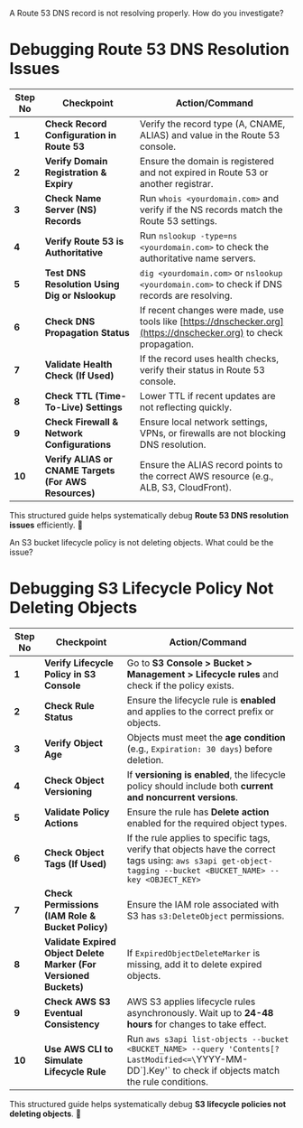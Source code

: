 

A Route 53 DNS record is not resolving properly. How do you investigate?

# Debugging Route 53 DNS Resolution Issues

| Step No | Checkpoint                                      | Action/Command |
|---------|------------------------------------------------|---------------|
| **1**   | **Check Record Configuration in Route 53**    | Verify the record type (A, CNAME, ALIAS) and value in the Route 53 console. |
| **2**   | **Verify Domain Registration & Expiry**       | Ensure the domain is registered and not expired in Route 53 or another registrar. |
| **3**   | **Check Name Server (NS) Records**           | Run `whois <yourdomain.com>` and verify if the NS records match the Route 53 settings. |
| **4**   | **Verify Route 53 is Authoritative**         | Run `nslookup -type=ns <yourdomain.com>` to check the authoritative name servers. |
| **5**   | **Test DNS Resolution Using Dig or Nslookup** | `dig <yourdomain.com>` or `nslookup <yourdomain.com>` to check if DNS records are resolving. |
| **6**   | **Check DNS Propagation Status**             | If recent changes were made, use tools like [https://dnschecker.org](https://dnschecker.org) to check propagation. |
| **7**   | **Validate Health Check (If Used)**          | If the record uses health checks, verify their status in Route 53 console. |
| **8**   | **Check TTL (Time-To-Live) Settings**        | Lower TTL if recent updates are not reflecting quickly. |
| **9**   | **Check Firewall & Network Configurations**  | Ensure local network settings, VPNs, or firewalls are not blocking DNS resolution. |
| **10**  | **Verify ALIAS or CNAME Targets (For AWS Resources)** | Ensure the ALIAS record points to the correct AWS resource (e.g., ALB, S3, CloudFront). |

This structured guide helps systematically debug **Route 53 DNS resolution issues** efficiently. 🚀


An S3 bucket lifecycle policy is not deleting objects. What could be the issue?

# Debugging S3 Lifecycle Policy Not Deleting Objects

| Step No | Checkpoint                                      | Action/Command |
|---------|------------------------------------------------|---------------|
| **1**   | **Verify Lifecycle Policy in S3 Console**     | Go to **S3 Console > Bucket > Management > Lifecycle rules** and check if the policy exists. |
| **2**   | **Check Rule Status**                         | Ensure the lifecycle rule is **enabled** and applies to the correct prefix or objects. |
| **3**   | **Verify Object Age**                         | Objects must meet the **age condition** (e.g., `Expiration: 30 days`) before deletion. |
| **4**   | **Check Object Versioning**                   | If **versioning is enabled**, the lifecycle policy should include both **current and noncurrent versions**. |
| **5**   | **Validate Policy Actions**                   | Ensure the rule has **Delete action** enabled for the required object types. |
| **6**   | **Check Object Tags (If Used)**               | If the rule applies to specific tags, verify that objects have the correct tags using: `aws s3api get-object-tagging --bucket <BUCKET_NAME> --key <OBJECT_KEY>` |
| **7**   | **Check Permissions (IAM Role & Bucket Policy)** | Ensure the IAM role associated with S3 has `s3:DeleteObject` permissions. |
| **8**   | **Validate Expired Object Delete Marker (For Versioned Buckets)** | If `ExpiredObjectDeleteMarker` is missing, add it to delete expired objects. |
| **9**   | **Check AWS S3 Eventual Consistency**         | AWS S3 applies lifecycle rules asynchronously. Wait up to **24-48 hours** for changes to take effect. |
| **10**  | **Use AWS CLI to Simulate Lifecycle Rule**    | Run `aws s3api list-objects --bucket <BUCKET_NAME> --query 'Contents[?LastModified<=\`YYYY-MM-DD\`].Key'` to check if objects match the rule conditions. |

This structured guide helps systematically debug **S3 lifecycle policies not deleting objects**. 🚀









